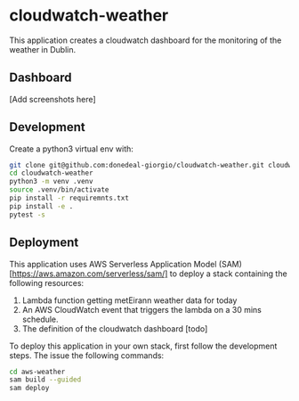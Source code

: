 # cloudwatch-weather

This application creates a cloudwatch dashboard for the monitoring
of the weather in Dublin.

## Dashboard

[Add screenshots here]

## Development
Create a python3 virtual env with:

```bash
git clone git@github.com:donedeal-giorgio/cloudwatch-weather.git cloudwatch-weather
cd cloudwatch-weather
python3 -m venv .venv
source .venv/bin/activate
pip install -r requiremnts.txt
pip install -e .
pytest -s
```

## Deployment

This application uses AWS Serverless Application Model (SAM)[https://aws.amazon.com/serverless/sam/]
to deploy a stack containing the following resources:
1. Lambda function getting metEirann weather data for today
2. An AWS CloudWatch event that triggers the lambda on a 30 mins schedule.
3. The definition of the cloudwatch dashboard [todo]

To deploy this application in your own stack, first follow the development steps.
The issue the following commands:

```bash
cd aws-weather
sam build --guided
sam deploy
```


